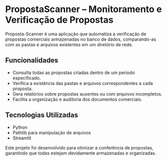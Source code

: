 # PropostaScanner – Monitoramento e Verificação de Propostas
Proposta-Scanner é uma aplicação que automatiza a verificação de propostas comerciais armazenadas no banco de dados, comparando-as com as pastas e arquivos existentes em um diretório de rede.

## Funcionalidades
- Consulta todas as propostas criadas dentro de um período especificado.
- Verifica a existência das pastas e arquivos correspondentes a cada proposta.
- Gera relatórios sobre propostas ausentes ou com arquivos incompletos.
- Facilita a organização e auditoria dos documentos comerciais.

## Tecnologias Utilizadas
- Python
- Pathlib para manipulação de arquivos
- Streamlit

Este projeto foi desenvolvido para otimizar a conferência de propostas, garantindo que todas estejam devidamente armazenadas e organizadas.
